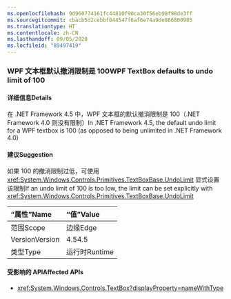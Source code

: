 ```yaml
---
ms.openlocfilehash: 9d960774161fc44810f90ca30f56eb98f98de3ff
ms.sourcegitcommit: cbacb5d2cebbf044547f6af6e74a9de866800985
ms.translationtype: HT
ms.contentlocale: zh-CN
ms.lasthandoff: 09/05/2020
ms.locfileid: "89497419"
---
```

### <a name="wpf-textbox-defaults-to-undo-limit-of-100"></a><span data-ttu-id="90978-101">WPF 文本框默认撤消限制是 100</span><span class="sxs-lookup"><span data-stu-id="90978-101">WPF TextBox defaults to undo limit of 100</span></span>

#### <a name="details"></a><span data-ttu-id="90978-102">详细信息</span><span class="sxs-lookup"><span data-stu-id="90978-102">Details</span></span>

<span data-ttu-id="90978-103">在 .NET Framework 4.5 中，WPF 文本框的默认撤消限制是 100（.NET Framework 4.0 则没有限制）</span><span class="sxs-lookup"><span data-stu-id="90978-103">In .NET Framework 4.5, the default undo limit for a WPF textbox is 100 (as opposed to being unlimited in .NET Framework 4.0)</span></span>

#### <a name="suggestion"></a><span data-ttu-id="90978-104">建议</span><span class="sxs-lookup"><span data-stu-id="90978-104">Suggestion</span></span>

<span data-ttu-id="90978-105">如果 100 的撤消限制过低，可使用 <xref:System.Windows.Controls.Primitives.TextBoxBase.UndoLimit> 显式设置该限制</span><span class="sxs-lookup"><span data-stu-id="90978-105">If an undo limit of 100 is too low, the limit can be set explicitly with <xref:System.Windows.Controls.Primitives.TextBoxBase.UndoLimit></span></span>

| <span data-ttu-id="90978-106">“属性”</span><span class="sxs-lookup"><span data-stu-id="90978-106">Name</span></span>    | <span data-ttu-id="90978-107">“值”</span><span class="sxs-lookup"><span data-stu-id="90978-107">Value</span></span>       |
|:--------|:------------|
| <span data-ttu-id="90978-108">范围</span><span class="sxs-lookup"><span data-stu-id="90978-108">Scope</span></span>   |<span data-ttu-id="90978-109">边缘</span><span class="sxs-lookup"><span data-stu-id="90978-109">Edge</span></span>|
|<span data-ttu-id="90978-110">Version</span><span class="sxs-lookup"><span data-stu-id="90978-110">Version</span></span>|<span data-ttu-id="90978-111">4.5</span><span class="sxs-lookup"><span data-stu-id="90978-111">4.5</span></span>|
|<span data-ttu-id="90978-112">类型</span><span class="sxs-lookup"><span data-stu-id="90978-112">Type</span></span>|<span data-ttu-id="90978-113">运行时</span><span class="sxs-lookup"><span data-stu-id="90978-113">Runtime</span></span>|

#### <a name="affected-apis"></a><span data-ttu-id="90978-114">受影响的 API</span><span class="sxs-lookup"><span data-stu-id="90978-114">Affected APIs</span></span>

- <xref:System.Windows.Controls.TextBox?displayProperty=nameWithType>

<!--

#### Affected APIs

- `T:System.Windows.Controls.TextBox`

-->
